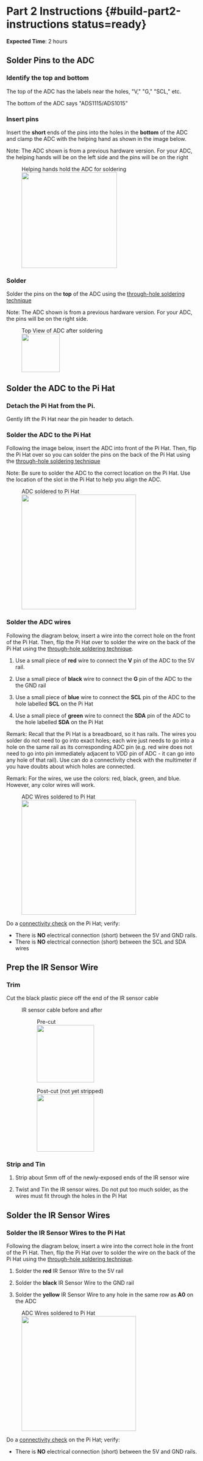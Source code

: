 # Part 2 Instructions {#build-part2-instructions status=ready}

**Expected Time**: 2 hours


## Solder Pins to the ADC

### Identify the top and bottom

The top of the ADC has the labels near the holes, "V," "G," "SCL," etc.

The bottom of the ADC says "ADS1115/ADS1015"

### Insert pins

Insert the **short** ends of the pins into the holes in the **bottom** of the ADC and clamp the ADC with the helping hand as shown in the image below.

Note: The ADC shown is from a previous hardware version. For your ADC, the helping hands will be on the left side and the pins will be on the right

<figure>  
   <figcaption>Helping hands hold the ADC for soldering</figcaption>
   <img style='width:250px' src="photos/adc_pins_soldered_2.jpg"/>
</figure>

### Solder

Solder the pins on the **top** of the ADC using the [through-hole soldering technique](#prereq-solder-through-hole)

Note: The ADC shown is from a previous hardware version. For your ADC, the pins will be on the right side.

<figure>
  <figcaption>Top View of ADC after soldering</figcaption>
  <img style='width:100px' src="photos/adc_pins_soldered_1.jpg"/>
</figure>


## Solder the ADC to the Pi Hat

### Detach the Pi Hat from the Pi.

Gently lift the Pi Hat near the pin header to detach.

### Solder the ADC to the Pi Hat

Following the image below, insert the ADC into front of the Pi Hat. Then, flip the Pi Hat over so you can solder the pins on the back of the Pi Hat using the [through-hole soldering technique](#prereq-solder-through-hole)

Note: Be sure to solder the ADC to the correct location on the Pi Hat. Use the location of the slot in the Pi Hat to help you align the ADC.

<figure>
   <figcaption>ADC soldered to Pi Hat</figcaption>
   <img style='width:300px' src="photos/new-adc-soldered.png"/>
</figure>

### Solder the ADC wires

Following the diagram below, insert a wire into the correct hole on the front of the Pi Hat. Then, flip the Pi Hat over to solder the wire on the back of the Pi Hat using the [through-hole soldering technique](#prereq-solder-through-hole).

1. Use a small piece of **red** wire to connect the **V** pin of the ADC to the 5V rail.

1. Use a small piece of **black** wire to connect the **G** pin of the ADC to the the GND rail

1. Use a small piece of **blue** wire to connect the **SCL** pin of the ADC to the hole labelled **SCL** on the Pi Hat

1. Use a small piece of **green** wire to connect the **SDA** pin of the ADC to the hole labelled **SDA** on the Pi Hat

Remark: Recall that the Pi Hat is a breadboard, so it has rails. The wires you solder do not need to go into exact holes; each wire just needs to go into a hole on the same rail as its corresponding ADC pin (e.g. red wire does not need to go into pin immediately adjacent to VDD pin of ADC - it can go into any hole of that rail). Use can do a connectivity check with the multimeter if you have doubts about which holes are connected.

Remark: For the wires, we use the colors: red, black, green, and blue. However, any color wires will work.

<figure>
   <figcaption>ADC Wires soldered to Pi Hat</figcaption>
   <img style='width:300px' src="photos/new-adc-wired.png"/>
</figure>


<div class='check' markdown="1">

Do a [connectivity check](https://docs.duckietown.org/daffy/opmanual_sky/out/build_multimeter.html) on the Pi Hat; verify:

- There is **NO** electrical connection (short) between the 5V and GND rails.
- There is **NO** electrical connection (short) between the SCL and SDA wires

</div>

## Prep the IR Sensor Wire

### Trim

Cut the black plastic piece off the end of the IR sensor cable


<figure class="flow-subfigures">
<figcaption>IR sensor cable before and after</figcaption>
   <figure>
       <figcaption>Pre-cut</figcaption>
       <img style='width:150px' src="photos/ir_cable_precut.jpg"/>
   </figure>
   <figure>  
       <figcaption>Post-cut (not yet stripped)</figcaption>
       <img style='width:150px' src="photos/ir_cable_postcut.jpg"/>
   </figure>
</figure>   

### Strip and Tin

1. Strip about 5mm off of the newly-exposed ends of the IR sensor wire

1. Twist and Tin the IR sensor wires. Do not put too much solder, as the wires must fit through the holes in the Pi Hat

## Solder the IR Sensor Wires

### Solder the IR Sensor Wires to the Pi Hat

Following the diagram below, insert a wire into the correct hole in the front of the Pi Hat. Then, flip the Pi Hat over to solder the wire on the back of the Pi Hat using the [through-hole soldering technique](#prereq-solder-through-hole).

1. Solder the **red** IR Sensor Wire to the 5V rail

1. Solder the **black** IR Sensor Wire to the GND rail

1. Solder the **yellow** IR Sensor Wire to any hole in the same row as **A0** on the ADC

<figure>
   <figcaption>ADC Wires soldered to Pi Hat</figcaption>
   <img style='width:300px' src="photos/new-adc-final.png"/>
</figure>


<div class='check' markdown="1">

Do a [connectivity check](https://docs.duckietown.org/daffy/opmanual_sky/out/build_multimeter.html) on the Pi Hat; verify:

- There is **NO** electrical connection (short) between the 5V and GND rails.

</div>
